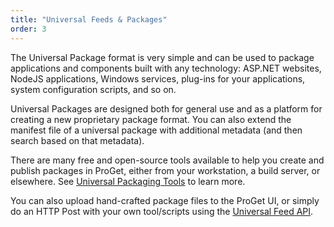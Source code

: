```yaml
---
title: "Universal Feeds & Packages"
order: 3
---
```


The Universal Package format is very simple and can be used to package applications and components built with any technology: ASP.NET websites, NodeJS applications, Windows services, plug-ins for your applications, system configuration scripts, and so on. 

Universal Packages are designed both for general use and as a platform for creating a new proprietary package format. You can also extend the manifest file of a universal package with additional metadata (and then search based on that metadata).

There are many free and open-source tools available to help you create and publish packages in ProGet, either from your workstation, a build server, or elsewhere. See [Universal Packaging Tools](/docs/proget/feeds/universal/universal-packages#tools) to learn more.

You can also upload hand-crafted package files to the ProGet UI, or simply do an HTTP Post with your own tool/scripts using the [Universal Feed API](/docs/proget/reference-api/universal-feed).
